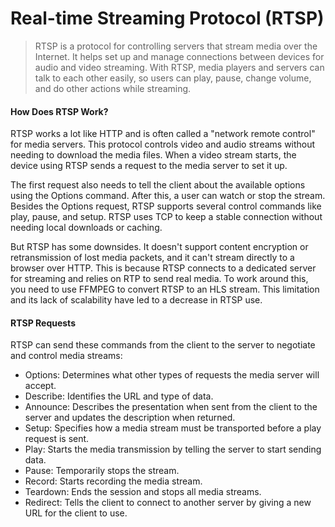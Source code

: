 # Real-time Streaming Protocol (RTSP)


> RTSP is a protocol for controlling servers that stream media over the Internet. It helps set up and manage connections between devices for audio and video streaming. With RTSP, media players and servers can talk to each other easily, so users can play, pause, change volume, and do other actions while streaming. 


####  How Does RTSP Work?


RTSP works a lot like HTTP and is often called a "network remote control" for media servers. This protocol controls video and audio streams without needing to download the media files. When a video stream starts, the device using RTSP sends a request to the media server to set it up.

The first request also needs to tell the client about the available options using the Options command. After this, a user can watch or stop the stream. Besides the Options request, RTSP supports several control commands like play, pause, and setup. RTSP uses TCP to keep a stable connection without needing local downloads or caching.

But RTSP has some downsides. It doesn't support content encryption or retransmission of lost media packets, and it can't stream directly to a browser over HTTP. This is because RTSP connects to a dedicated server for streaming and relies on RTP to send real media. To work around this, you need to use FFMPEG to convert RTSP to an HLS stream. This limitation and its lack of scalability have led to a decrease in RTSP use.

#### RTSP Requests
RTSP can send these commands from the client to the server to negotiate and control media streams:

- Options: Determines what other types of requests the media server will accept.
- Describe: Identifies the URL and type of data.
- Announce: Describes the presentation when sent from the client to the server and updates the description when returned.
- Setup: Specifies how a media stream must be transported before a play request is sent.
- Play: Starts the media transmission by telling the server to start sending data.
- Pause: Temporarily stops the stream.
- Record: Starts recording the media stream.
- Teardown: Ends the session and stops all media streams.
- Redirect: Tells the client to connect to another server by giving a new URL for the client to use.